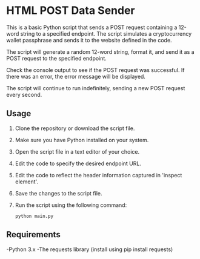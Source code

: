 # HTML POST Data Sender

This is a basic Python script that sends a POST request containing a 12-word string to a specified endpoint. The script simulates a cryptocurrency wallet passphrase and sends it to the website defined in the code.

The script will generate a random 12-word string, format it, and send it as a POST request to the specified endpoint.

Check the console output to see if the POST request was successful. If there was an error, the error message will be displayed.

The script will continue to run indefinitely, sending a new POST request every second.

## Usage

1. Clone the repository or download the script file.

2. Make sure you have Python installed on your system.

3. Open the script file in a text editor of your choice.

4. Edit the code to specify the desired endpoint URL.

5. Edit the code to reflect the header information captured in 'inspect element'.

6. Save the changes to the script file.

7. Run the script using the following command:

   ```shell
   python main.py

## Requirements
-Python 3.x
-The requests library (install using pip install requests)

